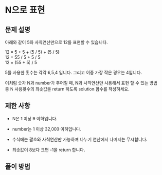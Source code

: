 # N으로 표현

## 문제 설명

아래와 같이 5와 사칙연산만으로 12를 표현할 수 있습니다.

12 = 5 + 5 + (5 / 5) + (5 / 5)  
12 = 55 / 5 + 5 / 5  
12 = (55 + 5) / 5  

5를 사용한 횟수는 각각 6,5,4 입니다. 그리고 이중 가장 작은 경우는 4입니다.

이처럼 숫자 N과 number가 주어질 때, N과 사칙연산만 사용해서 표현 할 수 있는 방법 중 N 사용횟수의 최솟값을 return 하도록 solution 함수를 작성하세요.

## 제한 사항

- N은 1 이상 9 이하입니다.

- number는 1 이상 32,000 이하입니다.

- 수식에는 괄호와 사칙연산만 가능하며 나누기 연산에서 나머지는 무시합니다.

- 최솟값이 8보다 크면 -1을 return 합니다.

## 풀이 방법
